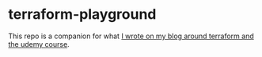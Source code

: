 # terraform-playground

This repo is a companion for what [I wrote on my blog around terraform and the udemy course](https://marabesi.com/certification/2021/08/07/terraform-hashicorp-certification.html).
